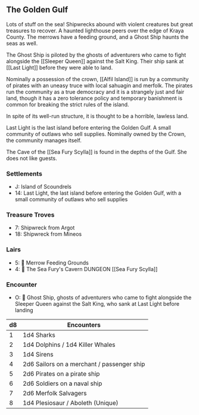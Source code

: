 ## The Golden Gulf
Lots of stuff on the sea! Shipwrecks abound with violent creatures but great treasures to recover. A haunted lighthouse peers over the edge of Kraya County. The merrows have a feeding ground, and a Ghost Ship haunts the seas as well.

The Ghost Ship is piloted by the ghosts of adventurers who came to fight alongside the [[Sleeper Queen]] against the Salt King. Their ship sank at [[Last Light]] before they were able to land. 

Nominally a possession of the crown, [[Alfil Island]] is run by a community of pirates with an uneasy truce with local sahuagin and merfolk. The pirates run the community as a true democracy and it is a strangely just and fair land, though it has a zero tolerance policy and temporary banishment is common for breaking the strict rules of the island. 

In spite of its well-run structure, it is thought to be a horrible, lawless land.

Last Light is the last island before entering the Golden Gulf. A small community of outlaws who sell supplies. Nominally owned by the Crown, the community manages itself. 

The Cave of the [[Sea Fury Scylla]] is found in the depths of the Gulf. She does not like guests.

### Settlements
- J: Island of Scoundrels
- 14: Last Light, the last island before entering the Golden Gulf, with a small community of outlaws who sell supplies
### Treasure Troves
- 7: Shipwreck from Argot
- 18: Shipwreck from Mineos 
### Lairs
- 5: 🎲 Merrow Feeding Grounds 
- 4: 🎲 The Sea Fury's Cavern DUNGEON [[Sea Fury Scylla]] 
### Encounter
- O: 🎲 Ghost Ship, ghosts of adventurers who came to fight alongside the Sleeper Queen against the Salt King, who sank at Last Light before landing 

| d8  | Encounters                                 |
| --- | ------------------------------------------ |
| 1   | 1d4 Sharks                                 |
| 2   | 1d4 Dolphins / 1d4 Killer Whales           |
| 3   | 1d4 Sirens                                 |
| 4   | 2d6 Sailors on a merchant / passenger ship |
| 5   | 2d6 Pirates on a pirate ship               |
| 6   | 2d6 Soldiers on a naval ship               |
| 7   | 2d6 Merfolk Salvagers                      |
| 8   | 1d4 Plesiosaur / Aboleth (Unique)          |